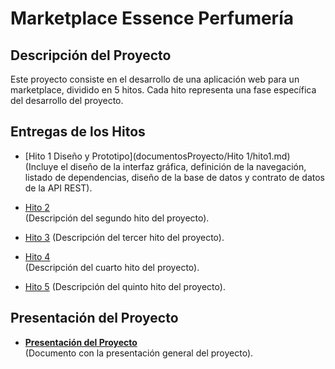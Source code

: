 # Marketplace Essence Perfumería

## Descripción del Proyecto

Este proyecto consiste en el desarrollo de una aplicación web para un marketplace, dividido en 5 hitos. Cada hito representa una fase específica del desarrollo del proyecto.

## Entregas de los Hitos

-   [Hito 1 Diseño y Prototipo](documentosProyecto/Hito 1/hito1.md) 
    (Incluye el diseño de la interfaz gráfica, definición de la navegación, listado de dependencias, diseño de la base de datos y contrato de datos de la API REST).

-   [Hito 2](path-to-hito-2)  
    (Descripción del segundo hito del proyecto).

-   [Hito 3](path-to-hito-3) 
    (Descripción del tercer hito del proyecto).

-   [Hito 4](path-to-hito-4)  
    (Descripción del cuarto hito del proyecto).

-   [Hito 5](path-to-hito-5) 
    (Descripción del quinto hito del proyecto).

## Presentación del Proyecto

-   **[Presentación del Proyecto](path-to-presentacion)**  
    (Documento con la presentación general del proyecto).
